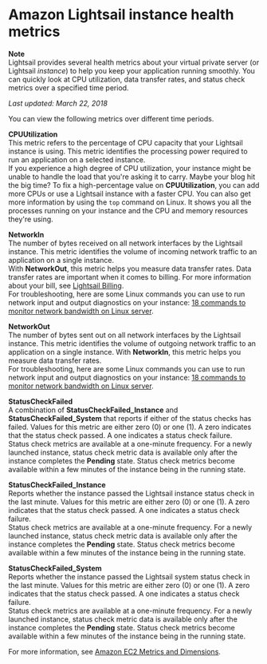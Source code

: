 # Amazon Lightsail instance health metrics<a name="understanding-instance-health-metrics-in-amazon-lightsail"></a>

**Note**  
Lightsail provides several health metrics about your virtual private server \(or Lightsail *instance*\) to help you keep your application running smoothly\. You can quickly look at CPU utilization, data transfer rates, and status check metrics over a specified time period\.

 *Last updated: March 22, 2018* 

You can view the following metrics over different time periods\.

**CPUUtilization**  
This metric refers to the percentage of CPU capacity that your Lightsail instance is using\. This metric identifies the processing power required to run an application on a selected instance\.  
If you experience a high degree of CPU utilization, your instance might be unable to handle the load that you're asking it to carry\. Maybe your blog hit the big time? To fix a high\-percentage value on **CPUUtilization**, you can add more CPUs or use a Lightsail instance with a faster CPU\. You can also get more information by using the `top` command on Linux\. It shows you all the processes running on your instance and the CPU and memory resources they're using\.

**NetworkIn**  
The number of bytes received on all network interfaces by the Lightsail instance\. This metric identifies the volume of incoming network traffic to an application on a single instance\.   
With **NetworkOut**, this metric helps you measure data transfer rates\. Data transfer rates are important when it comes to billing\. For more information about your bill, see [Lightsail Billing](understanding-your-amazon-lightsail-bill.md)\.  
For troubleshooting, here are some Linux commands you can use to run network input and output diagnostics on your instance: [18 commands to monitor network bandwidth on Linux server](http://www.binarytides.com/linux-commands-monitor-network/)\.

**NetworkOut**  
The number of bytes sent out on all network interfaces by the Lightsail instance\. This metric identifies the volume of outgoing network traffic to an application on a single instance\. With **NetworkIn**, this metric helps you measure data transfer rates\.  
For troubleshooting, here are some Linux commands you can use to run network input and output diagnostics on your instance: [18 commands to monitor network bandwidth on Linux server](http://www.binarytides.com/linux-commands-monitor-network/)\.

**StatusCheckFailed**  
A combination of **StatusCheckFailed\_Instance** and **StatusCheckFailed\_System** that reports if either of the status checks has failed\. Values for this metric are either zero \(0\) or one \(1\)\. A zero indicates that the status check passed\. A one indicates a status check failure\.  
Status check metrics are available at a one\-minute frequency\. For a newly launched instance, status check metric data is available only after the instance completes the **Pending** state\. Status check metrics become available within a few minutes of the instance being in the running state\.

**StatusCheckFailed\_Instance**  
Reports whether the instance passed the Lightsail instance status check in the last minute\. Values for this metric are either zero \(0\) or one \(1\)\. A zero indicates that the status check passed\. A one indicates a status check failure\.  
Status check metrics are available at a one\-minute frequency\. For a newly launched instance, status check metric data is available only after the instance completes the **Pending** state\. Status check metrics become available within a few minutes of the instance being in the running state\.

**StatusCheckFailed\_System**  
Reports whether the instance passed the Lightsail system status check in the last minute\. Values for this metric are either zero \(0\) or one \(1\)\. A zero indicates that the status check passed\. A one indicates a status check failure\.   
Status check metrics are available at a one\-minute frequency\. For a newly launched instance, status check metric data is available only after the instance completes the **Pending** state\. Status check metrics become available within a few minutes of the instance being in the running state\.

For more information, see [Amazon EC2 Metrics and Dimensions](http://docs.aws.amazon.com/AmazonCloudWatch/latest/monitoring/ec2-metricscollected.html)\.